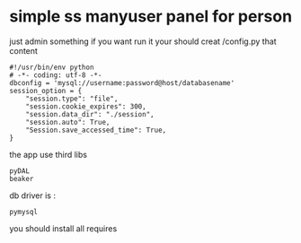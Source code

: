 # simple ss manyuser panel for person
just admin something
if you want run it 
your should creat /config.py that content
    
    #!/usr/bin/env python
    # -*- coding: utf-8 -*-
    dbconfig = 'mysql://username:password@host/databasename'
    session_option = {
        "session.type": "file",
        "session.cookie_expires": 300,
        "session.data_dir": "./session",
        "session.auto": True,
        "Session.save_accessed_time": True,
    }

the app use third libs

    pyDAL
    beaker

db driver is :

    pymysql

you should install all requires